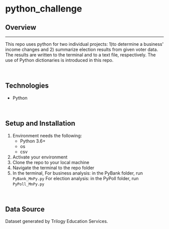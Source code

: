 # python_challenge
## Overview 
<hr>  

This repo uses python for two individual projects: 1)to determine a business' income changes and 2) summarize election results from given voter data.  The results are written to the terminal and to a text file, respectively. The use of Python dictionaries is introduced in this repo.

<br>


## Technologies    
*  Python

<br>

## Setup and Installation  
1. Environment needs the following:  
    *  Python 3.6+   
    *  os
    *  csv
1. Activate your environment
1. Clone the repo to your local machine
1. Navigate the terminal to the repo folder
1. In the terminal,
      For business analysis: in the PyBank folder, run `PyBank_MnPy.py`
      For election analysis: in the PyPoll folder, run `PyPoll_MnPy.py`

<br>

## Data Source  
Dataset generated by Trilogy Education Services.
